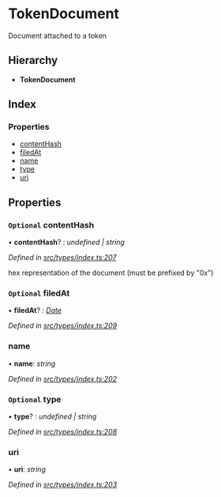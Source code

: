 # TokenDocument

Document attached to a token

## Hierarchy

* **TokenDocument**

## Index

### Properties

* [contentHash](tokendocument.md#optional-contenthash)
* [filedAt](tokendocument.md#optional-filedat)
* [name](tokendocument.md#name)
* [type](tokendocument.md#optional-type)
* [uri](tokendocument.md#uri)

## Properties

### `Optional` contentHash

• **contentHash**? : _undefined \| string_

_Defined in_ [_src/types/index.ts:207_](https://github.com/PolymathNetwork/polymesh-sdk/blob/56921667/src/types/index.ts#L207)

hex representation of the document \(must be prefixed by "0x"\)

### `Optional` filedAt

• **filedAt**? : [_Date_](../enums/transactionargumenttype.md#date)

_Defined in_ [_src/types/index.ts:209_](https://github.com/PolymathNetwork/polymesh-sdk/blob/56921667/src/types/index.ts#L209)

### name

• **name**: _string_

_Defined in_ [_src/types/index.ts:202_](https://github.com/PolymathNetwork/polymesh-sdk/blob/56921667/src/types/index.ts#L202)

### `Optional` type

• **type**? : _undefined \| string_

_Defined in_ [_src/types/index.ts:208_](https://github.com/PolymathNetwork/polymesh-sdk/blob/56921667/src/types/index.ts#L208)

### uri

• **uri**: _string_

_Defined in_ [_src/types/index.ts:203_](https://github.com/PolymathNetwork/polymesh-sdk/blob/56921667/src/types/index.ts#L203)

